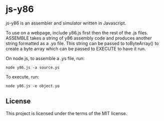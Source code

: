 # js-y86

js-y86 is an assembler and simulator written in Javascript. 

To use on a webpage, include y86.js first then the rest of the .js files. ASSEMBLE takes a string of y86 assembly code and produces another string formatted as a .yo file. This string can be passed to toByteArray() to create a byte array which can be passed to EXECUTE to have it run. 

On node.js, to assemble a .ys file, run:
	
	node y86.js -a source.ys

To execute, run:
	
	node y86.js -e object.yo

## License
This project is licensed under the terms of the MIT license.
